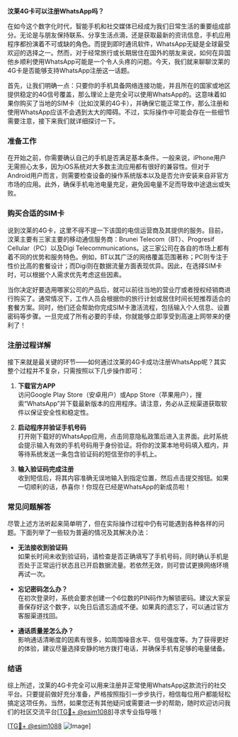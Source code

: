 **汶莱4G卡可以注册WhatsApp吗？**

在如今这个数字化时代，智能手机和社交媒体已经成为我们日常生活的重要组成部分。无论是与朋友保持联系、分享生活点滴，还是获取最新的资讯信息，手机应用程序都扮演着不可或缺的角色。而提到即时通讯软件，WhatsApp无疑是全球最受欢迎的选择之一。然而，对于经常旅行或长期居住在国外的朋友来说，如何在异国他乡顺利使用WhatsApp可能是一个令人头疼的问题。今天，我们就来聊聊汶莱的4G卡是否能够支持WhatsApp注册这一话题。

首先，让我们明确一点：只要你的手机具备网络连接功能，并且所在的国家或地区提供稳定的4G信号覆盖，那么理论上是完全可以使用WhatsApp的。这意味着如果你购买了当地的SIM卡（比如汶莱的4G卡），并确保它能正常工作，那么注册和使用WhatsApp应该不会遇到太大的障碍。不过，实际操作中可能会存在一些细节需要注意，接下来我们就详细探讨一下。

### **准备工作**
在开始之前，你需要确认自己的手机是否满足基本条件。一般来说，iPhone用户无需担心太多，因为iOS系统对大多数主流应用都有很好的兼容性。但对于Android用户而言，则需要检查设备的操作系统版本以及是否允许安装来自非官方市场的应用。此外，确保手机电池电量充足，避免因电量不足而导致中途退出或失败。

### **购买合适的SIM卡**
说到汶莱的4G卡，这里不得不提一下该国的电信运营商及其提供的服务。目前，汶莱主要有三家主要的移动通信服务商：Brunei Telecom（BT）、Progresif Cellular（PC）以及Digi Telecommunications。这三家公司在各自的市场上都有着不同的优势和服务特色。例如，BT以其广泛的网络覆盖范围著称；PC则专注于性价比高的套餐设计；而Digi则在数据流量方面表现优异。因此，在选择SIM卡时，可以根据个人需求优先考虑这些因素。

当你决定好要选用哪家公司的产品后，就可以前往当地的营业厅或者授权经销商进行购买了。通常情况下，工作人员会根据你的旅行计划或居住时间长短推荐适合的套餐方案。同时，他们还会帮助你完成SIM卡激活流程，包括输入个人信息、设置密码等步骤。一旦完成了所有必要的手续，你就能够立即享受到高速上网带来的便利了！

### **注册过程详解**
接下来就是最关键的环节——如何通过汶莱的4G卡成功注册WhatsApp呢？其实整个过程并不复杂，只需按照以下几步操作即可：

1. **下载官方APP**  
   访问Google Play Store（安卓用户）或App Store（苹果用户），搜索“WhatsApp”并下载最新版本的应用程序。请注意，务必从正规渠道获取软件以保证安全性和稳定性。

2. **启动程序并验证手机号码**  
   打开刚下载好的WhatsApp应用，点击同意隐私政策后进入主界面。此时系统会提示输入有效的手机号码用于身份验证。将你的汶莱本地号码填入框内，并等待系统发送一条包含验证码的短信至你的手机上。

3. **输入验证码完成注册**  
   收到短信后，将其内容准确无误地输入到指定位置，然后点击提交按钮。如果一切顺利的话，恭喜你！你现在已经是WhatsApp的新成员啦！

### **常见问题解答**
尽管上述方法听起来简单明了，但在实际操作过程中仍有可能遇到各种各样的问题。下面列举了一些较为普遍的情况及其解决办法：

- **无法接收到验证码**  
  如果长时间未收到验证码，请检查是否正确填写了手机号码，同时确认手机是否处于正常运行状态且已开启数据流量。若依然无效，则可尝试更换网络环境再试一次。

- **忘记密码怎么办？**  
  在初次登录时，系统会要求创建一个6位数的PIN码作为解锁密码。建议大家妥善保存好这个数字，以免日后遗忘造成不便。如果真的遗忘了，可以通过官方客服渠道找回。

- **通话质量差怎么办？**  
  影响通话清晰度的因素有很多，如周围噪音水平、信号强度等。为了获得更好的体验，建议尽量选择安静的地方拨打电话，并确保手机有足够的电量储备。

### **结语**
综上所述，汶莱的4G卡完全可以用来注册并正常使用WhatsApp这款流行的社交平台。只要提前做好充分准备，严格按照指引一步步执行，相信每位用户都能轻松搞定这项任务。当然，如果您还有其他疑问或需要进一步的帮助，随时欢迎访问我们的社区交流平台[[TG💪+ @esim1088](https://t.me/s/esim1088)]寻求专业指导哦！

[[TG💪+ @esim1088](https://t.me/s/esim1088) ![Image](https://i.postimg.cc/4NQfJmqS/Snipaste-2025-05-13-00-14-12.png)]